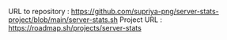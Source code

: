 URL to repository : https://github.com/supriya-png/server-stats-project/blob/main/server-stats.sh
 Project URL : https://roadmap.sh/projects/server-stats
